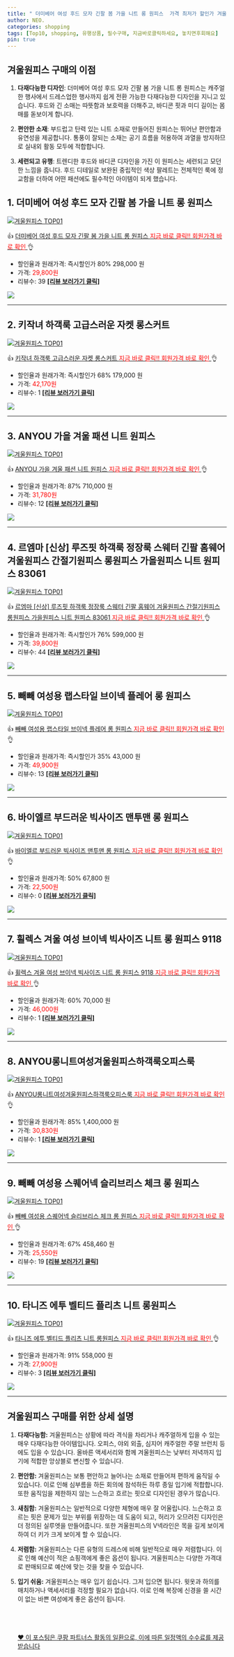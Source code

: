```yaml
---
title: " 더미베어 여성 후드 모자 긴팔 봄 가을 니트 롱 원피스  가격 최저가 할인가 겨울원피스 최저가 추천 제품 비교"
author: NEO.
categories: shopping
tags: [Top10, shopping, 유행상품, 필수구매, 지금바로클릭하세요, 놓치면후회해요]
pin: true
---
```

## 겨울원피스 구매의 이점
1. **다재다능한 디자인**: 더미베어 여성 후드 모자 긴팔 봄 가을 니트 롱 원피스는 캐주얼한 행사에서 드레스업한 행사까지 쉽게 전환 가능한 다재다능한 디자인을 지니고 있습니다. 후드와 긴 소매는 따뜻함과 보호력을 더해주고, 바디콘 핏과 미디 길이는 몸매를 돋보이게 합니다.

2. **편안한 소재**: 부드럽고 탄력 있는 니트 소재로 만들어진 원피스는 뛰어난 편안함과 유연성을 제공합니다. 통풍이 잘되는 소재는 공기 흐름을 허용하여 과열을 방지하므로 실내외 활동 모두에 적합합니다.

3. **세련되고 유행**: 트렌디한 후드와 바디콘 디자인을 가진 이 원피스는 세련되고 모던한 느낌을 줍니다. 후드 디테일로 보완된 중립적인 색상 팔레트는 전체적인 룩에 정교함을 더하여 어떤 패션에도 필수적인 아이템이 되게 했습니다.

   

## 1.  더미베어 여성 후드 모자 긴팔 봄 가을 니트 롱 원피스 

[![겨울원피스 TOP01](https://thumbnail6.coupangcdn.com/thumbnails/remote/490x490ex/image/vendor_inventory/197d/5288cd90e1b5d707c3d9621cd65cd509d8f65abb040aa8f9b48301aff12a.jpg)](https://link.coupang.com/re/AFFSDP?lptag=AF3617701&subid=GithubCoopas&pageKey=7770118482&traceid=V0-153&itemId=20974489813&vendorItemId=88039431593)


👍 [ 더미베어 여성 후드 모자 긴팔 봄 가을 니트 롱 원피스  <font color=red> 지금 바로 클릭!! 회원가격 바로 확인 </font> ](https://link.coupang.com/re/AFFSDP?lptag=AF3617701&subid=GithubCoopas&pageKey=7770118482&traceid=V0-153&itemId=20974489813&vendorItemId=88039431593) 👌 


- 할인율과 원래가격: 즉시할인가 80%  298,000   원
- 가격: <span style='color:red'>29,800원</span>
- 리뷰수: 39  [**[리뷰 보러가기 클릭]**](https://link.coupang.com/re/AFFSDP?lptag=AF3617701&subid=GithubCoopas&pageKey=7770118482&traceid=V0-153&itemId=20974489813&vendorItemId=88039431593)

[![](/discount_price.png)](https://link.coupang.com/re/AFFSDP?lptag=AF3617701&subid=GithubCoopas&pageKey=7770118482&traceid=V0-153&itemId=20974489813&vendorItemId=88039431593)

---


   

## 2.  키작녀 하객룩 고급스러운 자켓 롱스커트 

[![겨울원피스 TOP01](https://thumbnail10.coupangcdn.com/thumbnails/remote/490x490ex/image/vendor_inventory/4336/30eccd26ffa2fbc576588f300f48b5b6c3ba45e304f2cd49486ce410d8d3.jpeg)](https://link.coupang.com/re/AFFSDP?lptag=AF3617701&subid=GithubCoopas&pageKey=7731101638&traceid=V0-153&itemId=20774819344&vendorItemId=88469897999)


👍 [ 키작녀 하객룩 고급스러운 자켓 롱스커트  <font color=red> 지금 바로 클릭!! 회원가격 바로 확인 </font> ](https://link.coupang.com/re/AFFSDP?lptag=AF3617701&subid=GithubCoopas&pageKey=7731101638&traceid=V0-153&itemId=20774819344&vendorItemId=88469897999) 👌 


- 할인율과 원래가격: 즉시할인가 68%  179,000   원
- 가격: <span style='color:red'>42,170원</span>
- 리뷰수: 1  [**[리뷰 보러가기 클릭]**](https://link.coupang.com/re/AFFSDP?lptag=AF3617701&subid=GithubCoopas&pageKey=7731101638&traceid=V0-153&itemId=20774819344&vendorItemId=88469897999)

[![](/discount_price.png)](https://link.coupang.com/re/AFFSDP?lptag=AF3617701&subid=GithubCoopas&pageKey=7731101638&traceid=V0-153&itemId=20774819344&vendorItemId=88469897999)

---


   

## 3.  ANYOU 가을 겨울 패션 니트 원피스 

[![겨울원피스 TOP01](https://thumbnail7.coupangcdn.com/thumbnails/remote/490x490ex/image/vendor_inventory/cbb1/68128cb4b75d009bee0cdaa9d0d68045229a6cacb250232bf1f0bac8d77e.jpg)](https://link.coupang.com/re/AFFSDP?lptag=AF3617701&subid=GithubCoopas&pageKey=7728554313&traceid=V0-153&itemId=20761426026&vendorItemId=88115167210)


👍 [ ANYOU 가을 겨울 패션 니트 원피스  <font color=red> 지금 바로 클릭!! 회원가격 바로 확인 </font> ](https://link.coupang.com/re/AFFSDP?lptag=AF3617701&subid=GithubCoopas&pageKey=7728554313&traceid=V0-153&itemId=20761426026&vendorItemId=88115167210) 👌 


- 할인율과 원래가격: 87%  710,000   원
- 가격: <span style='color:red'>31,780원</span>
- 리뷰수: 12  [**[리뷰 보러가기 클릭]**](https://link.coupang.com/re/AFFSDP?lptag=AF3617701&subid=GithubCoopas&pageKey=7728554313&traceid=V0-153&itemId=20761426026&vendorItemId=88115167210)

[![](/discount_price.png)](https://link.coupang.com/re/AFFSDP?lptag=AF3617701&subid=GithubCoopas&pageKey=7728554313&traceid=V0-153&itemId=20761426026&vendorItemId=88115167210)

---


   

## 4.  르엠마 [신상] 루즈핏 하객룩 정장룩 스웨터 긴팔 홈웨어 겨울원피스 간절기원피스 롱원피스 가을원피스 니트 원피스 83061 

[![겨울원피스 TOP01](https://thumbnail6.coupangcdn.com/thumbnails/remote/490x490ex/image/vendor_inventory/8f81/4d9b0224cdc66f6f50a3df3f19903f84c729104fbbdef7d190d624d7fe82.png)](https://link.coupang.com/re/AFFSDP?lptag=AF3617701&subid=GithubCoopas&pageKey=7772676125&traceid=V0-153&itemId=20988425401&vendorItemId=88052824559)


👍 [ 르엠마 [신상] 루즈핏 하객룩 정장룩 스웨터 긴팔 홈웨어 겨울원피스 간절기원피스 롱원피스 가을원피스 니트 원피스 83061  <font color=red> 지금 바로 클릭!! 회원가격 바로 확인 </font> ](https://link.coupang.com/re/AFFSDP?lptag=AF3617701&subid=GithubCoopas&pageKey=7772676125&traceid=V0-153&itemId=20988425401&vendorItemId=88052824559) 👌 


- 할인율과 원래가격: 즉시할인가 76%  599,000   원
- 가격: <span style='color:red'>39,800원</span>
- 리뷰수: 44  [**[리뷰 보러가기 클릭]**](https://link.coupang.com/re/AFFSDP?lptag=AF3617701&subid=GithubCoopas&pageKey=7772676125&traceid=V0-153&itemId=20988425401&vendorItemId=88052824559)

[![](/discount_price.png)](https://link.coupang.com/re/AFFSDP?lptag=AF3617701&subid=GithubCoopas&pageKey=7772676125&traceid=V0-153&itemId=20988425401&vendorItemId=88052824559)

---


   

## 5.  빼빼 여성용 랩스타일 브이넥 플레어 롱 원피스 

[![겨울원피스 TOP01](https://thumbnail9.coupangcdn.com/thumbnails/remote/490x490ex/image/rs_quotation_api/twl4aodb/d5d401bd5ee04130b0fd584187e0d0e0.jpg)](https://link.coupang.com/re/AFFSDP?lptag=AF3617701&subid=GithubCoopas&pageKey=6810164755&traceid=V0-153&itemId=16107482890&vendorItemId=83304621361)


👍 [ 빼빼 여성용 랩스타일 브이넥 플레어 롱 원피스  <font color=red> 지금 바로 클릭!! 회원가격 바로 확인 </font> ](https://link.coupang.com/re/AFFSDP?lptag=AF3617701&subid=GithubCoopas&pageKey=6810164755&traceid=V0-153&itemId=16107482890&vendorItemId=83304621361) 👌 


- 할인율과 원래가격: 즉시할인가 35%  43,000   원
- 가격: <span style='color:red'>49,900원</span>
- 리뷰수: 13  [**[리뷰 보러가기 클릭]**](https://link.coupang.com/re/AFFSDP?lptag=AF3617701&subid=GithubCoopas&pageKey=6810164755&traceid=V0-153&itemId=16107482890&vendorItemId=83304621361)

[![](/discount_price.png)](https://link.coupang.com/re/AFFSDP?lptag=AF3617701&subid=GithubCoopas&pageKey=6810164755&traceid=V0-153&itemId=16107482890&vendorItemId=83304621361)

---


   

## 6.  바이엘르 부드러운 빅사이즈 맨투맨 롱 원피스 

[![겨울원피스 TOP01](https://thumbnail9.coupangcdn.com/thumbnails/remote/490x490ex/image/vendor_inventory/0d62/840279d646ebe77982d688a3aabc540b91ca16b08c7607ca4ed803207ac2.jpg)](https://link.coupang.com/re/AFFSDP?lptag=AF3617701&subid=GithubCoopas&pageKey=6394834451&traceid=V0-153&itemId=16415476586&vendorItemId=83606457567)


👍 [ 바이엘르 부드러운 빅사이즈 맨투맨 롱 원피스  <font color=red> 지금 바로 클릭!! 회원가격 바로 확인 </font> ](https://link.coupang.com/re/AFFSDP?lptag=AF3617701&subid=GithubCoopas&pageKey=6394834451&traceid=V0-153&itemId=16415476586&vendorItemId=83606457567) 👌 


- 할인율과 원래가격: 50%  67,800   원
- 가격: <span style='color:red'>22,500원</span>
- 리뷰수: 0  [**[리뷰 보러가기 클릭]**](https://link.coupang.com/re/AFFSDP?lptag=AF3617701&subid=GithubCoopas&pageKey=6394834451&traceid=V0-153&itemId=16415476586&vendorItemId=83606457567)

[![](/discount_price.png)](https://link.coupang.com/re/AFFSDP?lptag=AF3617701&subid=GithubCoopas&pageKey=6394834451&traceid=V0-153&itemId=16415476586&vendorItemId=83606457567)

---


   

## 7.  휠렉스 겨울 여성 브이넥 빅사이즈 니트 롱 원피스 9118 

[![겨울원피스 TOP01](https://thumbnail9.coupangcdn.com/thumbnails/remote/490x490ex/image/vendor_inventory/2580/cf57aa77594e837cba37f1c7b58ec982be88a400a69d2d3aa5a8440a1031.jpg)](https://link.coupang.com/re/AFFSDP?lptag=AF3617701&subid=GithubCoopas&pageKey=6932367441&traceid=V0-153&itemId=16778643121&vendorItemId=83959723930)


👍 [ 휠렉스 겨울 여성 브이넥 빅사이즈 니트 롱 원피스 9118  <font color=red> 지금 바로 클릭!! 회원가격 바로 확인 </font> ](https://link.coupang.com/re/AFFSDP?lptag=AF3617701&subid=GithubCoopas&pageKey=6932367441&traceid=V0-153&itemId=16778643121&vendorItemId=83959723930) 👌 


- 할인율과 원래가격: 60%  70,000   원
- 가격: <span style='color:red'>46,000원</span>
- 리뷰수: 1  [**[리뷰 보러가기 클릭]**](https://link.coupang.com/re/AFFSDP?lptag=AF3617701&subid=GithubCoopas&pageKey=6932367441&traceid=V0-153&itemId=16778643121&vendorItemId=83959723930)

[![](/discount_price.png)](https://link.coupang.com/re/AFFSDP?lptag=AF3617701&subid=GithubCoopas&pageKey=6932367441&traceid=V0-153&itemId=16778643121&vendorItemId=83959723930)

---


   

## 8.  ANYOU롱니트여성겨울원피스하객룩오피스룩 

[![겨울원피스 TOP01](https://thumbnail10.coupangcdn.com/thumbnails/remote/490x490ex/image/vendor_inventory/7c8f/854dc680b9741d28f98ba3439ceb100ebac879523cc44fa5cf34298347de.jpg)](https://link.coupang.com/re/AFFSDP?lptag=AF3617701&subid=GithubCoopas&pageKey=7714246272&traceid=V0-153&itemId=20686424237&vendorItemId=88353836768)


👍 [ ANYOU롱니트여성겨울원피스하객룩오피스룩  <font color=red> 지금 바로 클릭!! 회원가격 바로 확인 </font> ](https://link.coupang.com/re/AFFSDP?lptag=AF3617701&subid=GithubCoopas&pageKey=7714246272&traceid=V0-153&itemId=20686424237&vendorItemId=88353836768) 👌 


- 할인율과 원래가격: 85%  1,400,000   원
- 가격: <span style='color:red'>30,830원</span>
- 리뷰수: 1  [**[리뷰 보러가기 클릭]**](https://link.coupang.com/re/AFFSDP?lptag=AF3617701&subid=GithubCoopas&pageKey=7714246272&traceid=V0-153&itemId=20686424237&vendorItemId=88353836768)

[![](/discount_price.png)](https://link.coupang.com/re/AFFSDP?lptag=AF3617701&subid=GithubCoopas&pageKey=7714246272&traceid=V0-153&itemId=20686424237&vendorItemId=88353836768)

---


   

## 9.  빼빼 여성용 스퀘어넥 슬리브리스 체크 롱 원피스 

[![겨울원피스 TOP01](https://thumbnail7.coupangcdn.com/thumbnails/remote/490x490ex/image/rs_quotation_api/5beq2ggp/7f8d5f006a244ff89b88a6934975be87.jpg)](https://link.coupang.com/re/AFFSDP?lptag=AF3617701&subid=GithubCoopas&pageKey=6570707565&traceid=V0-153&itemId=14748076610&vendorItemId=81988474315)


👍 [ 빼빼 여성용 스퀘어넥 슬리브리스 체크 롱 원피스  <font color=red> 지금 바로 클릭!! 회원가격 바로 확인 </font> ](https://link.coupang.com/re/AFFSDP?lptag=AF3617701&subid=GithubCoopas&pageKey=6570707565&traceid=V0-153&itemId=14748076610&vendorItemId=81988474315) 👌 


- 할인율과 원래가격: 67%  458,460   원
- 가격: <span style='color:red'>25,550원</span>
- 리뷰수: 19  [**[리뷰 보러가기 클릭]**](https://link.coupang.com/re/AFFSDP?lptag=AF3617701&subid=GithubCoopas&pageKey=6570707565&traceid=V0-153&itemId=14748076610&vendorItemId=81988474315)

[![](/discount_price.png)](https://link.coupang.com/re/AFFSDP?lptag=AF3617701&subid=GithubCoopas&pageKey=6570707565&traceid=V0-153&itemId=14748076610&vendorItemId=81988474315)

---


   

## 10.  타니즈 에투 벨티드 플리츠 니트 롱원피스 

[![겨울원피스 TOP01](https://thumbnail8.coupangcdn.com/thumbnails/remote/490x490ex/image/vendor_inventory/450f/4d6e8046c7deac1c0d448bd7bae0b9207fdf24f14bca6e4acb7410814e99.jpg)](https://link.coupang.com/re/AFFSDP?lptag=AF3617701&subid=GithubCoopas&pageKey=6056025161&traceid=V0-153&itemId=11117469594&vendorItemId=78396253428)


👍 [ 타니즈 에투 벨티드 플리츠 니트 롱원피스  <font color=red> 지금 바로 클릭!! 회원가격 바로 확인 </font> ](https://link.coupang.com/re/AFFSDP?lptag=AF3617701&subid=GithubCoopas&pageKey=6056025161&traceid=V0-153&itemId=11117469594&vendorItemId=78396253428) 👌 


- 할인율과 원래가격: 91%  558,000   원
- 가격: <span style='color:red'>27,900원</span>
- 리뷰수: 3  [**[리뷰 보러가기 클릭]**](https://link.coupang.com/re/AFFSDP?lptag=AF3617701&subid=GithubCoopas&pageKey=6056025161&traceid=V0-153&itemId=11117469594&vendorItemId=78396253428)

[![](/discount_price.png)](https://link.coupang.com/re/AFFSDP?lptag=AF3617701&subid=GithubCoopas&pageKey=6056025161&traceid=V0-153&itemId=11117469594&vendorItemId=78396253428)

---
## 겨울원피스 구매를 위한 상세 설명
1. **다재다능함:** 겨울원피스는 상황에 따라 격식을 차리거나 캐주얼하게 입을 수 있는 매우 다재다능한 아이템입니다. 오피스, 야외 외출, 심지어 캐주얼한 주말 브런치 등에도 입을 수 있습니다. 올바른 액세서리와 함께 겨울원피스는 낮부터 저녁까지 입기에 적합한 앙상블로 변신할 수 있습니다.

2. **편안함:** 겨울원피스는 보통 편안하고 늘어나는 소재로 만들어져 편하게 움직일 수 있습니다. 이로 인해 심부름을 하든 회의에 참석하든 하루 종일 입기에 적합합니다. 또한 움직임을 제한하지 않는 느슨하고 흐르는 핏으로 디자인된 경우가 많습니다.

3. **새침함:** 겨울원피스는 일반적으로 다양한 체형에 매우 잘 어울립니다. 느슨하고 흐르는 핏은 문제가 있는 부위를 위장하는 데 도움이 되고, 허리가 오므려진 디자인은 더 정의된 실루엣을 만들어줍니다. 또한 겨울원피스의 V넥라인은 목을 길게 보이게 하여 더 키가 크게 보이게 할 수 있습니다.

4. **저렴함:** 겨울원피스는 다른 유형의 드레스에 비해 일반적으로 매우 저렴합니다. 이로 인해 예산이 적은 쇼핑객에게 좋은 옵션이 됩니다. 겨울원피스는 다양한 가격대로 판매되므로 예산에 맞는 것을 찾을 수 있습니다.

5. **입기 쉬움:** 겨울원피스는 매우 입기 쉽습니다. 그저 입으면 됩니다. 윗옷과 하의를 매치하거나 액세서리를 걱정할 필요가 없습니다. 이로 인해 복장에 신경을 쓸 시간이 없는 바쁜 여성에게 좋은 옵션이 됩니다.<br><br><br><br><br> [ ❤  이 포스팅은 쿠팡 파트너스 활동의 일환으로, 이에 따른 일정액의 수수료를 제공받습니다](https://link.coupang.com/a/bcEFyh)